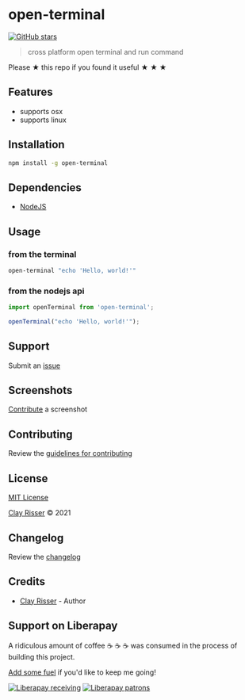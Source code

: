 # open-terminal

[![GitHub stars](https://img.shields.io/github/stars/clayrisser/open-terminal.svg?style=social&label=Stars)](https://github.com/clayrisser/open-terminal)

> cross platform open terminal and run command

Please ★ this repo if you found it useful ★ ★ ★

## Features

- supports osx
- supports linux

## Installation

```sh
npm install -g open-terminal
```

## Dependencies

- [NodeJS](https://nodejs.org)

## Usage

### from the terminal

```sh
open-terminal "echo 'Hello, world!'"
```

### from the nodejs api

```js
import openTerminal from 'open-terminal';

openTerminal("echo 'Hello, world!'");
```

## Support

Submit an [issue](https://github.com/clayrisser/open-terminal/issues/new)

## Screenshots

[Contribute](https://github.com/clayrisser/open-terminal/blob/master/CONTRIBUTING.md) a screenshot

## Contributing

Review the [guidelines for contributing](https://github.com/clayrisser/open-terminal/blob/master/CONTRIBUTING.md)

## License

[MIT License](https://github.com/clayrisser/open-terminal/blob/master/LICENSE)

[Clay Risser](https://clayrisser.com) © 2021

## Changelog

Review the [changelog](https://github.com/clayrisser/open-terminal/blob/master/CHANGELOG.md)

## Credits

- [Clay Risser](https://clayrisser.com) - Author

## Support on Liberapay

A ridiculous amount of coffee ☕ ☕ ☕ was consumed in the process of building this project.

[Add some fuel](https://liberapay.com/clayrisser/donate) if you'd like to keep me going!

[![Liberapay receiving](https://img.shields.io/liberapay/receives/clayrisser.svg?style=flat-square)](https://liberapay.com/clayrisser/donate)
[![Liberapay patrons](https://img.shields.io/liberapay/patrons/clayrisser.svg?style=flat-square)](https://liberapay.com/clayrisser/donate)

